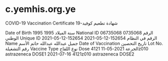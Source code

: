 # c.yemhis.org.ye

COVID-19 Vaccination Certificate
شهادة تطعيم كوفيد-19

Date of Birth	1995	1995	سنة الميلاد
National ID	06735068	0735068	الرقم الوطني
Unique ID	2021-05-12-152654	2021-05-12-152654	الرقم في النظام
Name		 جميل عبدالله عبدالله حاتم	الأسم
Date of Vaccination تاريخ التحصين	Lot No. رقم التشغيلة	Vaccine Type نوع اللقاح	Dose الجرعة
2021-05-11	4121z010	astrazeneca	DOSE1
2021-07-16	4121z010	astrazeneca	DOSE2

